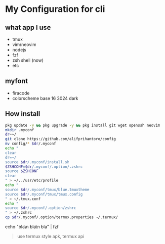 # My Configuration for cli
## what app I use
- tmux
- vim/neovim
- nodejs
- fzf
- zsh shell (now)
- etc
## myfont
- firacode
- colorscheme base 16 3024 dark

## How install
```bash
pkg update -y && pkg upgrade -y && pkg install git wget openssh neovim zsh lsd fzf tmux nodejs ripgrep termux-api -y
mkdir .myconf
dr=~/
git clone https://github.com/alifprihantoro/config
mv config/* $dr/.myconf
echo "
clear
dr=~/
source $dr/.myconf/install.sh
$ZSHCONF=$dr/.myconf/.option/.zshrc
source $ZSHCONF
clear
" > ~/../usr/etc/profile
echo "
source $dr/.myconf/tmux/blue.tmuxtheme
source $dr/.myconf/tmux/tmux.config
" > ~/.tmux.conf
echo "
source $dr/.myconf/.option/zshrc
" > ~/.zshrc
cp $dr/.myconf/.option/termux.properties ~/.termux/
```
echo "bla\n bla\n bla" | fzf
> use termux style apk, termux api
